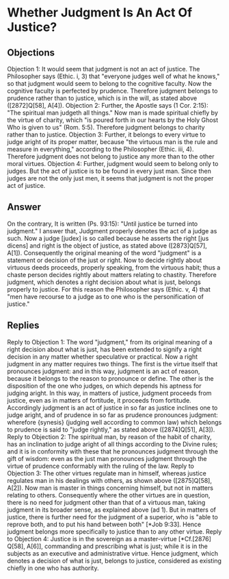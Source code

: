 # Whether Judgment Is An Act Of Justice?
## Objections
Objection 1: It would seem that judgment is not an act of justice. The Philosopher says (Ethic. i, 3) that "everyone judges well of what he knows," so that judgment would seem to belong to the cognitive faculty. Now the cognitive faculty is perfected by prudence. Therefore judgment belongs to prudence rather than to justice, which is in the will, as stated above ([2872]Q[58], A[4]).
Objection 2: Further, the Apostle says (1 Cor. 2:15): "The spiritual man judgeth all things." Now man is made spiritual chiefly by the virtue of charity, which "is poured forth in our hearts by the Holy Ghost Who is given to us" (Rom. 5:5). Therefore judgment belongs to charity rather than to justice.
Objection 3: Further, it belongs to every virtue to judge aright of its proper matter, because "the virtuous man is the rule and measure in everything," according to the Philosopher (Ethic. iii, 4). Therefore judgment does not belong to justice any more than to the other moral virtues.
Objection 4: Further, judgment would seem to belong only to judges. But the act of justice is to be found in every just man. Since then judges are not the only just men, it seems that judgment is not the proper act of justice.
## Answer
On the contrary, It is written (Ps. 93:15): "Until justice be turned into judgment."
I answer that, Judgment properly denotes the act of a judge as such. Now a judge [judex] is so called because he asserts the right [jus dicens] and right is the object of justice, as stated above ([2873]Q[57], A[1]). Consequently the original meaning of the word "judgment" is a statement or decision of the just or right. Now to decide rightly about virtuous deeds proceeds, properly speaking, from the virtuous habit; thus a chaste person decides rightly about matters relating to chastity. Therefore judgment, which denotes a right decision about what is just, belongs properly to justice. For this reason the Philosopher says (Ethic. v, 4) that "men have recourse to a judge as to one who is the personification of justice."
## Replies
Reply to Objection 1: The word "judgment," from its original meaning of a right decision about what is just, has been extended to signify a right decision in any matter whether speculative or practical. Now a right judgment in any matter requires two things. The first is the virtue itself that pronounces judgment: and in this way, judgment is an act of reason, because it belongs to the reason to pronounce or define. The other is the disposition of the one who judges, on which depends his aptness for judging aright. In this way, in matters of justice, judgment proceeds from justice, even as in matters of fortitude, it proceeds from fortitude. Accordingly judgment is an act of justice in so far as justice inclines one to judge aright, and of prudence in so far as prudence pronounces judgment: wherefore {synesis} (judging well according to common law) which belongs to prudence is said to "judge rightly," as stated above ([2874]Q[51], A[3]).
Reply to Objection 2: The spiritual man, by reason of the habit of charity, has an inclination to judge aright of all things according to the Divine rules; and it is in conformity with these that he pronounces judgment through the gift of wisdom: even as the just man pronounces judgment through the virtue of prudence conformably with the ruling of the law.
Reply to Objection 3: The other virtues regulate man in himself, whereas justice regulates man in his dealings with others, as shown above ([2875]Q[58], A[2]). Now man is master in things concerning himself, but not in matters relating to others. Consequently where the other virtues are in question, there is no need for judgment other than that of a virtuous man, taking judgment in its broader sense, as explained above (ad 1). But in matters of justice, there is further need for the judgment of a superior, who is "able to reprove both, and to put his hand between both" [*Job 9:33]. Hence judgment belongs more specifically to justice than to any other virtue.
Reply to Objection 4: Justice is in the sovereign as a master-virtue [*Cf.[2876] Q[58], A[6]], commanding and prescribing what is just; while it is in the subjects as an executive and administrative virtue. Hence judgment, which denotes a decision of what is just, belongs to justice, considered as existing chiefly in one who has authority.